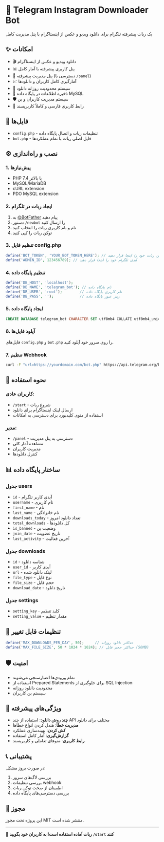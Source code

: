 # 🤖 Telegram Instagram Downloader Bot

یک ربات پیشرفته تلگرام برای دانلود ویدیو و عکس از اینستاگرام با پنل مدیریت کامل

## ✨ امکانات

- 🎬 دانلود ویدیو و عکس از اینستاگرام
- 📊 پنل کاربری پیشرفته با آمار کامل
- 🔧 پنل مدیریت پیشرفته (دسترسی با `/panel`)
- 📈 آمارگیری کامل کاربران و دانلودها
- 🚫 سیستم محدودیت روزانه دانلود
- 💾 ذخیره اطلاعات در پایگاه داده MySQL
- 🛡️ سیستم مدیریت کاربران و بن
- 📱 رابط کاربری فارسی و کاملاً کاربرپسند

## 📁 فایل‌ها

- `config.php` - تنظیمات ربات و اتصال پایگاه داده
- `bot.php` - فایل اصلی ربات با تمام عملکردها

## ⚙️ نصب و راه‌اندازی

### 1. پیش‌نیازها

- PHP 7.4 یا بالاتر
- MySQL/MariaDB
- cURL extension
- PDO MySQL extension

### 2. ایجاد ربات در تلگرام

1. به [@BotFather](https://t.me/BotFather) پیام دهید
2. دستور `/newbot` را ارسال کنید
3. نام و نام کاربری ربات را انتخاب کنید
4. توکن ربات را کپی کنید

### 3. تنظیم فایل config.php

```php
define('BOT_TOKEN', 'YOUR_BOT_TOKEN_HERE'); // توکن ربات خود را اینجا قرار دهید
define('ADMIN_ID', 123456789); // آیدی تلگرام خود را اینجا قرار دهید
```

### 4. تنظیم پایگاه داده

```php
define('DB_HOST', 'localhost');
define('DB_NAME', 'telegram_bot'); // نام پایگاه داده
define('DB_USER', 'root');        // نام کاربری پایگاه داده
define('DB_PASS', '');            // رمز عبور پایگاه داده
```

### 5. ایجاد پایگاه داده

```sql
CREATE DATABASE telegram_bot CHARACTER SET utf8mb4 COLLATE utf8mb4_unicode_ci;
```

### 6. آپلود فایل‌ها

فایل‌های `config.php` و `bot.php` را روی سرور خود آپلود کنید.

### 7. تنظیم Webhook

```bash
curl -F "url=https://yourdomain.com/bot.php" https://api.telegram.org/bot{YOUR_BOT_TOKEN}/setWebhook
```

## 🎯 نحوه استفاده

### کاربران عادی:
- `/start` - شروع ربات
- ارسال لینک اینستاگرام برای دانلود
- استفاده از منوی کلیدبورد برای دسترسی به امکانات

### مدیر:
- `/panel` - دسترسی به پنل مدیریت
- مشاهده آمار کلی
- مدیریت کاربران
- کنترل دانلودها

## 📊 ساختار پایگاه داده

### جدول users
- `id` - آیدی کاربر تلگرام
- `username` - نام کاربری
- `first_name` - نام
- `last_name` - نام خانوادگی
- `downloads_today` - تعداد دانلود امروز
- `total_downloads` - کل دانلودها
- `is_banned` - وضعیت بن
- `join_date` - تاریخ عضویت
- `last_activity` - آخرین فعالیت

### جدول downloads
- `id` - شناسه دانلود
- `user_id` - آیدی کاربر
- `url` - لینک دانلود شده
- `file_type` - نوع فایل
- `file_size` - حجم فایل
- `download_date` - تاریخ دانلود

### جدول settings
- `setting_key` - کلید تنظیم
- `setting_value` - مقدار تنظیم

## 🔧 تنظیمات قابل تغییر

```php
define('MAX_DOWNLOADS_PER_DAY', 50);     // حداکثر دانلود روزانه
define('MAX_FILE_SIZE', 50 * 1024 * 1024); // حداکثر حجم فایل (50MB)
```

## 🛡️ امنیت

- تمام ورودی‌ها اعتبارسنجی می‌شوند
- استفاده از Prepared Statements برای جلوگیری از SQL Injection
- محدودیت دانلود روزانه
- سیستم بن کاربران

## 🚀 ویژگی‌های پیشرفته

- **چند روش دانلود**: استفاده از چند API مختلف برای دانلود
- **مدیریت خطا**: هندل کردن انواع خطاها
- **کش کردن**: بهینه‌سازی عملکرد
- **گزارش‌گیری**: آمار کامل استفاده
- **رابط کاربری**: منوهای تعاملی و کاربرپسند

## 📞 پشتیبانی

در صورت بروز مشکل:
1. بررسی لاگ‌های سرور
2. بررسی تنظیمات webhook
3. اطمینان از صحت توکن ربات
4. بررسی دسترسی‌های پایگاه داده

## 📄 مجوز

این پروژه تحت مجوز MIT منتشر شده است.

---

🎉 **ربات آماده استفاده است! به کاربران خود بگویید `/start` کنند**
